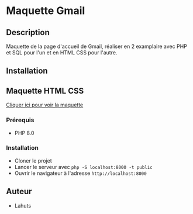 # Maquette Gmail
## Description
Maquette de la page d'accueil de Gmail, réaliser en 2 examplaire avec PHP et SQL pour l'un et en HTML CSS pour l'autre.
## Installation

## Maquette HTML CSS
[Cliquer ici pour voir la maquette ](https://lahuts.github.io/gmail/)
### Prérequis
- PHP 8.0


### Installation
- Cloner le projet
- Lancer le serveur avec `php -S localhost:8000 -t public`
- Ouvrir le navigateur à l'adresse `http://localhost:8000`

## Auteur
- Lahuts

